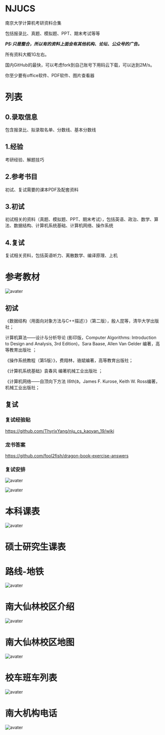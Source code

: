 # NJUCS

南京大学计算机考研资料合集

包括报录比、真题、模拟题、PPT、期末考试等等

***PS:只是整合，所以有的资料上面会有其他机构、论坛、公众号的广告。***

所有资料大概1G左右。

国内GitHub的最快，可以考虑fork到自己账号下用码云下载，可以达到2M/s。

你至少要有office软件、PDF软件、图片查看器

# 列表

## 0.录取信息

包含报录比、拟录取名单、分数线、基本分数线

## 1.经验

考研经验、解题技巧

## 2.参考书目

初试、复试需要的课本PDF及配套资料

## 3.初试

初试相关的资料（真题、模拟题、PPT、期末考试），包括英语、政治、数学、算法、数据结构、计算机系统基础、计算机网络、操作系统

## 4.复试

复试相关资料，包括英语听力、离散数学、编译原理、上机

# 参考教材

![avater](./img/南大计算机招生参考书目.png)

## 初试

《数据结构（用面向对象方法与C++描述）》（第二版），殷人昆等，清华大学出版社；

计算机算法——设计与分析导论 (影印版，Computer Algorithms: Introduction to Design and Analysis, 3rd Edition)，Sara Baase, Allen Van Gelder 编著，高等教育出版社 ；

《操作系统教程（第5版）》，费翔林，骆斌编著，高等教育出版社；

《计算机系统基础》袁春风 编著机械工业出版社 ；

《计算机网络——自顶向下方法 (6th)》。James F. Kurose, Keith W. Ross编著，机械工业出版社；

## 复试

### 复试经验贴

https://github.com/ThyrixYang/nju_cs_kaoyan_19/wiki

### 龙书答案

https://github.com/fool2fish/dragon-book-exercise-answers

### 复试安排

![avater](./img/复试安排.png)

![avater](./img/复试安排2.png)

# 本科课表

![avater](./img/南京大学计算机专业课.jpg)

# 硕士研究生课表


# 路线-地铁

![avater](./img/到南大-地铁线路.PNG)


# 南大仙林校区介绍

![avater](./img/南京大学-仙林校区介绍.JPG)

# 南大仙林校区地图

![avater](./img/南京大学-仙林校区地图.PNG)

# 校车班车列表

![avater](./img/南京大学-校园班车时间列表.JPG)

# 南大机构电话

![avater](./img/南京大学-组织机构电话.jpg)